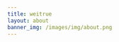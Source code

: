 ```yaml
---
title: weitrue
layout: about
banner_img: /images/img/about.png
---
```


<div id="posts-chart"></div>

